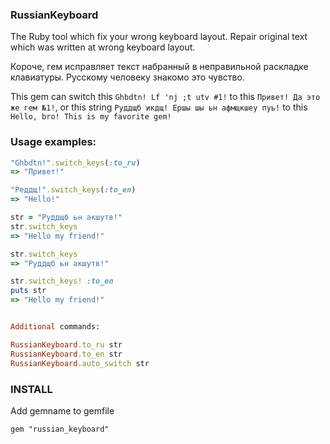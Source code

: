 ### RussianKeyboard

The Ruby tool which fix your wrong keyboard layout.
Repair original text which was written at wrong keyboard layout.

Короче, гем исправляет текст набранный в неправильной раскладке клавиатуры. Русскому человеку знакомо это чувство.

This gem can switch this `Ghbdtn! Lf 'nj ;t utv #1!` to this `Привет! Да это же гем №1!`, or this string `Руддщб икдщ! Ершы шы ьн афмщкшеу пуь!` to this `Hello, bro! This is my favorite gem!`

### Usage examples:
```ruby
"Ghbdtn!".switch_keys(:to_ru)
=> "Привет!"

"Реддщ!".switch_keys(:to_en)
=> "Hello!"

str = "Руддщб ьн акшутв!"
str.switch_keys
=> "Hello my friend!"

str.switch_keys
=> "Руддщб ьн акшутв!"

str.switch_keys! :to_en
puts str
=> "Hello my friend!"


Additional commands:

RussianKeyboard.to_ru str
RussianKeyboard.to_en str
RussianKeyboard.auto_switch str

```

### INSTALL
Add gemname to gemfile
```
gem "russian_keyboard"
```
